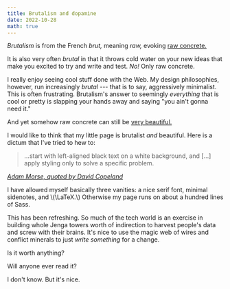 ```yaml
---
title: Brutalism and dopamine
date: 2022-10-28
math: true
---
```



*Brutalism* is from the French *brut,* meaning *raw,* evoking [raw concrete.]() 

It is also very often *brutal* in that it throws cold water on your new ideas that make you excited to try and write and test. *No!* Only raw concrete.

I really enjoy seeing cool stuff done with the Web. My design philosophies, however, run increasingly *brutal* --- that is to say, aggressively minimalist. This is often frustrating. Brutalism's answer to seemingly *everything* that is cool or pretty is slapping your hands away and saying "you ain't gonna need it."

And yet somehow raw concrete can still be [very beautiful.](https://upload.wikimedia.org/wikipedia/commons/thumb/6/6d/Habitat_67%2C_southwest_view.jpg/1920px-Habitat_67%2C_southwest_view.jpg)

I would like to think that my little page is brutalist *and* beautiful. Here is a dictum that I've tried to hew to:

> ...start with left-aligned black text on a white background, and [...] apply styling only to solve a specific problem.
<footer><cite><a href="https://brutalist-web.design/">Adam Morse, quoted by David Copeland</a></cite></footer>

I have allowed myself basically three vanities: a nice serif font, minimal sidenotes, and \\(\LaTeX.\\) Otherwise my page runs on about a hundred lines of Sass.

This has been refreshing. So much of the tech world is an exercise in building whole Jenga towers worth of indirection to harvest people's data and screw with their brains. It's nice to use the magic web of wires and conflict minerals to just *write something* for a change.

Is it worth anything?

Will anyone ever read it?

I don't know. But it's nice.
